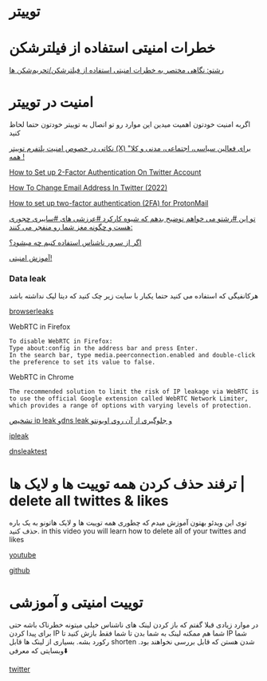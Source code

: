 # توییتر

# خطرات امنیتی استفاده از فیلترشکن

[رشتو: نگاهی مختصر به خطرات امنیتی استفاده از فیلترشکن/تحریم‌شکن ها](https://threadreaderapp.com/thread/1782375834596118656.html)


# امنیت در توییتر

اگربه امنیت خودتون اهمیت میدین این موارد رو تو اتصال به توییتر خودتون حتما لحاظ کنید

[نکاتی در خصوص امنیت پلتفرم توییتر (X) برای فعالین سیاسی، اجتماعی، مدنی و کلا" همه !](https://telegra.ph/%D9%86%DA%A9%D8%A7%D8%AA%DB%8C-%D8%AF%D8%B1-%D8%AE%D8%B5%D9%88%D8%B5-%D8%A7%D9%85%D9%86%DB%8C%D8%AA-%D9%BE%D9%84%D8%AA%D9%81%D8%B1%D9%85-%D8%AA%D9%88%DB%8C%DB%8C%D8%AA%D8%B1-X-%D8%A8%D8%B1%D8%A7%DB%8C-%D9%81%D8%B9%D8%A7%D9%84%DB%8C%D9%86-%D8%B3%DB%8C%D8%A7%D8%B3%DB%8C-%D8%A7%D8%AC%D8%AA%D9%85%D8%A7%D8%B9%DB%8C-%D9%85%D8%AF%D9%86%DB%8C-%D9%88-%DA%A9%D9%84%D8%A7-%D9%87%D9%85%D9%87-02-13)

[ How to Set up 2-Factor Authentication On Twitter Account ](https://www.youtube.com/watch?v=BXLQNr-gaEs)

[ How To Change Email Address In Twitter (2022) ](https://www.youtube.com/watch?v=F-itvjI0r-8)

[ How to set up two-factor authentication (2FA) for ProtonMail ](https://www.youtube.com/watch?v=GgrNWoLyp1g)

[تو این #رشتو می خواهم توضیح بدهم که شیوه کارکرد #عرزشی های #سایبری چجوری هست و چگونه مغز شما رو منفجر می کنند:](https://threadreaderapp.com/thread/1762784314478022916.html?utm_campaign=topunroll)

[اگر از سرور ناشناس استفاده کنیم چه میشود؟](https://threadreaderapp.com/thread/1762770899537690939.html)

[آموزش امنیتی!](https://twitter.com/markpash/status/1765676867296678122)

### Data leak

هرکانفیگی که استفاده می کنید حتما یکبار با سایت زیر چک کنید که دیتا لیک نداشته باشد

[browserleaks](https://browserleaks.com/)


WebRTC in Firefox

    To disable WebRTC in Firefox:
    Type about:config in the address bar and press Enter.
    In the search bar, type media.peerconnection.enabled and double-click the preference to set its value to false.

WebRTC in Chrome

    The recommended solution to limit the risk of IP leakage via WebRTC is to use the official Google extension called WebRTC Network Limiter, which provides a range of options with varying levels of protection.



[ تشخیص ip leak وdns leak و جلوگیری از آن روی اوبونتو](https://www.youtube.com/watch?v=zo7-nJBx-Ss)

[ipleak](https://ipleak.net/)

[dnsleaktest](https://www.dnsleaktest.com)


#  ترفند حذف کردن همه توییت ها و لایک ها | delete all twittes & likes 



توی این ویدئو بهتون آموزش میدم که چطوری همه توییت ها و لایک هاتونو به یک باره حذف کنید.
in this video you will learn how to delete all of your twittes and likes

[youtube](https://www.youtube.com/watch?v=PSg9WS6-MWo)


[github](https://github.com/alirezakargar1380/delete_tweetes_scripts)


# توییت امنیتی و آموزشی


در موارد زیادی قبلا گفتم که باز کردن لینک های ناشناس خیلی میتونه خطرناک باشه حتی برای پیدا کردن IP شما هم ممکنه لینک به شما بدن تا شما فقط بازش کنید تا IP شما رکورد بشه. بسیاری از لینک ها قابل shorten شدن هستن که قابل بررسی نخواهند بود. وبسایتی که معرفی⬇️ 


[twitter](https://threadreaderapp.com/thread/1694442551472795867.html)